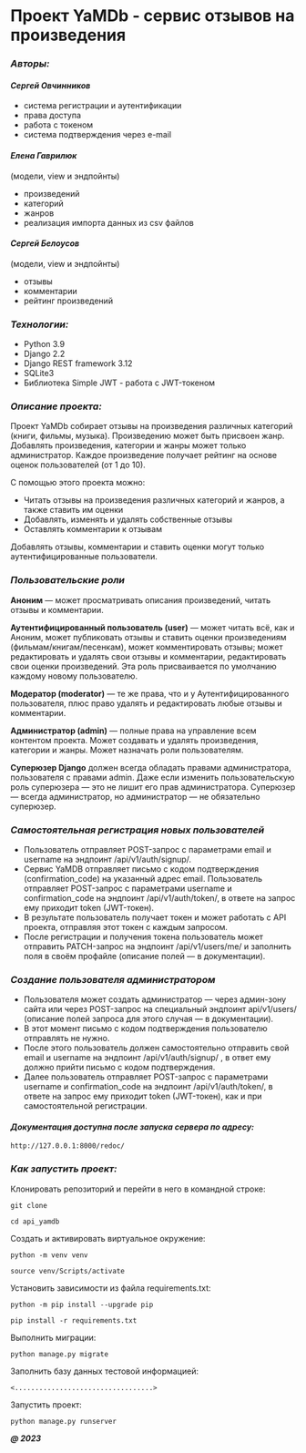 # **Проект YaMDb - сервис отзывов на произведения**

### _Авторы:_
#### _Сергей Овчинников_
 - система регистрации и аутентификации
 - права доступа
 - работа с токеном
 - система подтверждения через e-mail

#### _Елена Гаврилюк_
(модели, view и эндпойнты)
 - произведений
 - категорий
 - жанров
 - реализация импорта данных из csv файлов

#### _Сергей Белоусов_
(модели, view и эндпойнты)
 - отзывы
 - комментарии
 - рейтинг произведений

### _Технологии:_
- Python 3.9
- Django 2.2
- Django REST framework 3.12
- SQLite3
- Библиотека Simple JWT - работа с JWT-токеном

### _Описание проекта:_
Проект YaMDb собирает отзывы на произведения различных категорий (книги, фильмы, музыка). Произведению может быть присвоен жанр.
Добавлять произведения, категории и жанры может только администратор. Каждое произведение получает рейтинг на основе оценок пользователей (от 1 до 10).

С помощью этого проекта можно:
* Читать отзывы на произведения различных категорий и жанров, а также ставить им оценки
* Добавлять, изменять и удалять собственные отзывы
* Оставлять комментарии к отзывам

Добавлять отзывы, комментарии и ставить оценки могут только аутентифицированные пользователи.

### _Пользовательские роли_
**Аноним** — может просматривать описания произведений, читать отзывы и комментарии.

**Аутентифицированный пользователь (user)** — может читать всё, как и Аноним, может публиковать отзывы и ставить оценки произведениям (фильмам/книгам/песенкам), может комментировать отзывы; может редактировать и удалять свои отзывы и комментарии, редактировать свои оценки произведений. Эта роль присваивается по умолчанию каждому новому пользователю.

**Модератор (moderator)** — те же права, что и у Аутентифицированного пользователя, плюс право удалять и редактировать любые отзывы и комментарии.

**Администратор (admin)** — полные права на управление всем контентом проекта. Может создавать и удалять произведения, категории и жанры. Может назначать роли пользователям.

**Суперюзер Django** должен всегда обладать правами администратора, пользователя с правами admin. Даже если изменить пользовательскую роль суперюзера — это не лишит его прав администратора. Суперюзер — всегда администратор, но администратор — не обязательно суперюзер.

### _Самостоятельная регистрация новых пользователей_
- Пользователь отправляет POST-запрос с параметрами email и username на эндпоинт /api/v1/auth/signup/.
- Сервис YaMDB отправляет письмо с кодом подтверждения (confirmation_code) на указанный адрес email.
Пользователь отправляет POST-запрос с параметрами username и confirmation_code на эндпоинт /api/v1/auth/token/, в ответе на запрос ему приходит token (JWT-токен).
- В результате пользователь получает токен и может работать с API проекта, отправляя этот токен с каждым запросом.
- После регистрации и получения токена пользователь может отправить PATCH-запрос на эндпоинт /api/v1/users/me/ и заполнить поля в своём профайле (описание полей — в документации).

### _Создание пользователя администратором_
- Пользователя может создать администратор — через админ-зону сайта или через POST-запрос на специальный эндпоинт api/v1/users/ (описание полей запроса для этого случая — в документации).
- В этот момент письмо с кодом подтверждения пользователю отправлять не нужно.
- После этого пользователь должен самостоятельно отправить свой email и username на эндпоинт /api/v1/auth/signup/ , в ответ ему должно прийти письмо с кодом подтверждения.
- Далее пользователь отправляет POST-запрос с параметрами username и confirmation_code на эндпоинт /api/v1/auth/token/, в ответе на запрос ему приходит token (JWT-токен), как и при самостоятельной регистрации.

#### _Документация доступна после запуска сервера по адресу:_
```
http://127.0.0.1:8000/redoc/
```
### _Как запустить проект:_

Клонировать репозиторий и перейти в него в командной строке:

```
git clone
```

```
cd api_yamdb
```

Cоздать и активировать виртуальное окружение:

```
python -m venv venv
```

```
source venv/Scripts/activate
```

Установить зависимости из файла requirements.txt:

```
python -m pip install --upgrade pip
```

```
pip install -r requirements.txt
```

Выполнить миграции:

```
python manage.py migrate
```

Заполнить базу данных тестовой информацией:

```
<..................................>
```

Запустить проект:

```
python manage.py runserver
```
**_@ 2023_**